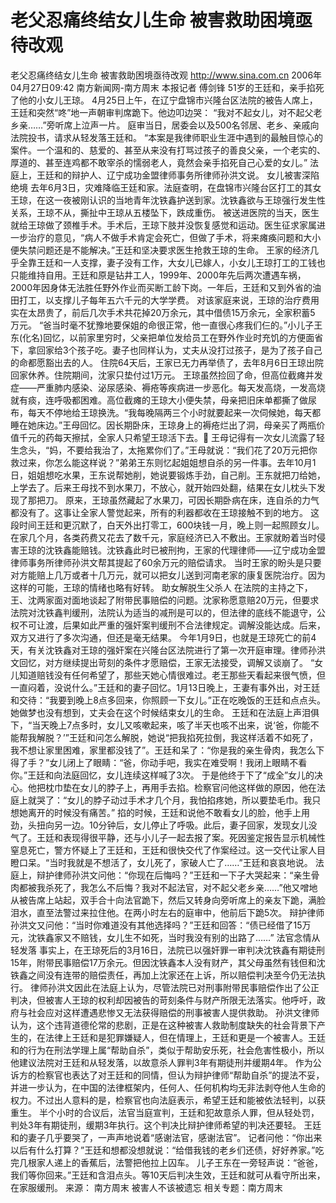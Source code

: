 # 老父忍痛终结女儿生命 被害救助困境亟待改观

老父忍痛终结女儿生命 被害救助困境亟待改观
http://www.sina.com.cn 2006年04月27日09:42 南方新闻网-南方周末
本报记者 傅剑锋
51岁的王廷和，亲手掐死了他的小女儿王琼。
4月25日上午，在辽宁盘锦市兴隆台区法院的被告人席上，王廷和突然“咚”地一声朝审判席跪下。他边叩边哭： “我对不起女儿，对不起父老乡亲……”旁听席上泣声一片。
庭审当日，居委会以及500名邻居、老乡、亲戚向法院投书，请求从轻发落王廷和。
“本案是我律师职业生涯中遇到的最触目惊心的案件。一个温和的、慈爱的、甚至从来没有打骂过孩子的善良父亲，一个老实的、厚道的、甚至连鸡都不敢宰杀的懦弱老人，竟然会亲手掐死自己心爱的女儿。”
法庭上，王廷和的辩护人、辽宁成功金盟律师事务所律师孙洪文说。
女儿被害深陷绝境
去年6月3日，灾难降临王廷和家。法庭查明，在盘锦市兴隆台区打工的其女王琼，在这一夜被刚认识的当地青年沈铁鑫护送到家。沈铁鑫欲与王琼强行发生性关系，王琼不从，撕扯中王琼从五楼坠下，跌成重伤。
被送进医院的当天，医生就给王琼做了颈椎手术。手术后，王琼下肢并没恢复感觉和运动。医生征求家属进一步治疗的意见，“病人不做手术肯定会死亡，但做了手术，将来瘫痪问题和大小便失禁问题还是不能解决。”王廷和坚决要求医生抢救王琼的生命。
王家的经济几乎全靠王廷和一人支撑，妻子没有工作，大女儿已嫁人，小女儿王琼打工的工钱也只能维持自用。王廷和原是钻井工人，1999年、2000年先后两次遭遇车祸，2000年因身体无法胜任野外作业而买断工龄下岗。一年后，王廷和又到外省的油田打工，以支撑儿子每年五六千元的大学学费。
对该家庭来说，王琼的治疗费用实在太昂贵了，前后几次手术共花掉20万余元，其中借债15万余元，全家积蓄5 万元。
“爸当时毫不犹豫地要保姐的命很正常，他一直很心疼我们仨的。”小儿子王东(化名)回忆，以前家里穷时，父亲把单位发给员工在野外作业时充饥的方便面省下，拿回家给3个孩子吃。妻子也同样认为，丈夫从没打过孩子，是为了孩子自己的命都愿豁出去的人。
住院64天后，王家已无力再举债了，去年8月6日王琼出院回家休养。住院期间，沈家只垫付过1万元。
王琼虽然捡回了命，但高位截瘫并发症——严重肺内感染、泌尿感染、褥疮等疾病进一步恶化。每天发高烧，一发高烧就有痰，连呼吸都困难。高位截瘫的王琼大小便失禁，母亲把旧床单都撕了做尿布，每天不停地给王琼换洗。“我每晚隔两三个小时就要起来一次伺候她，每天都睡在她床边。”王母回忆。因长期卧床，王琼身上的褥疮烂出了洞，母亲买了两瓶价值千元的药每天擦拭，全家人只希望王琼活下去。
王母记得有一次女儿流露了轻生念头，“妈，不要给我治了，太拖累你们了。”王母就说：“我们花了20万元把你救过来，你怎么能这样说？”弟弟王东则忆起姐姐想自杀的另一件事。去年10月1日，姐姐想吃水果，王东说帮她削，她说要锻炼手劲，自己削。王东就把刀给她，上学去了。后来王母找不到水果刀，不放心，就开始四处翻，结果在女儿枕头下发现了那把刀。
原来，王琼虽然藏起了水果刀，可因长期卧病在床，连自杀的力气都没有了。这事让全家人警觉起来，所有的利器都收在王琼接触不到的地方。
这段时间王廷和更沉默了，白天外出打零工，600块钱一月，晚上则一起照顾女儿。
在家几个月，各类药费又花去了数千元，家庭经济已入不敷出。王家就盼着当时侵害王琼的沈铁鑫能赔钱。沈铁鑫此时已被刑拘，王家的代理律师——辽宁成功金盟律师事务所律师孙洪文帮其提起了60余万元的赔偿请求。
当时王家的盼头是只要对方能赔上几万或者十几万元，就可以把女儿送到河南老家的康复医院治疗。因为这样的可能，王琼的情绪也略有好转。
助女解脱生父杀人
在法院的主持之下，王、沈两家面对面地谈起了附带民事赔偿的问题。沈家称愿意赔20万元，但要求法院对沈铁鑫判缓刑，法院认为适当的减刑是可以的，但法律的底线不能退守，公权不可让渡，后果如此严重的强奸案判缓刑不合法律规定。调解没能达成。后来，双方又进行了多次沟通，但还是毫无结果。
今年1月9日，也就是王琼死亡的前4天，有关沈铁鑫对王琼的强奸案在兴隆台区法院进行了第一次开庭审理。律师孙洪文回忆，对方继续提出苛刻的条件才愿赔偿，王家无法接受，调解又谈崩了。
“女儿知道赔钱没有任何希望了，那些天她心情很难过。老王那些天看起来很气愤，但一直闷着，没说什么。”王廷和的妻子回忆。1月13日晚上，王妻有事外出，对王廷和交待：“我要到晚上8点多回来，你照顾一下女儿。”正在吃晚饭的王廷和点点头。她做梦也没有想到，丈夫会在这个时候结束女儿的生命。
王廷和在法庭上声泪俱下，“当天晚上7点多时，女儿又咳嗽起来，咳了半天也咳不出来，说‘爸，你能不能帮我解脱？’”王廷和问怎么解脱，她说“把我掐死拉倒，我这样活着不如死了，我不想让家里困难，家里都没钱了”。王廷和呆了：“你是我的亲生骨肉，我怎么下得了手？”女儿闭上了眼睛：“爸，你动手吧，我实在难受啊！我闭上眼睛不看你。”王廷和向法庭回忆，女儿连续这样喊了3次。
于是他终于下了“成全”女儿的决心。他把枕巾垫在女儿的脖子上，再用手去掐。检察官问他这样做的原因，他在法庭上就哭了：“女儿的脖子动过手术才几个月，我怕掐疼她，所以要垫毛巾。我只想她离开的时候没有痛苦。”
掐的时候，王廷和说他不敢看女儿的脸，他手上用劲，头扭向另一边。10分钟后，女儿停止了呼吸。此后，妻子回家，发现女儿没气了。王廷和表现得很平静，还与小儿子一起去报了案。死因鉴定报告显示机械性窒息死亡，警方怀疑上了王廷和，王廷和很快交代了作案经过。这一交代让家人目瞪口呆。“当时我就是不想活了，女儿死了，家破人亡了……”王廷和哀哀地说。
法庭上，辩护律师孙洪文问他：“你现在后悔吗？”王廷和一下子大哭起来：“亲生骨肉都被我杀死了，我怎么不后悔？我对不起法官，对不起父老乡亲……”他又噌地从被告席上站起，双手合十向法官跪下，然后又转身向旁听席上的亲友下跪，满脸泪水，直至法警过来拉住他。在两小时左右的庭审中，他前后下跪5次。
辩护律师孙洪文又问他：“当时你难道没有其他选择吗？”王廷和回答：“债已经借了15万元，沈铁鑫家又不赔钱，女儿生不如死，当时我没有别的出路了……”
法官念情从轻发落
事实上，在王琼死后的3月16日，法院已以强奸罪一审判决沈铁鑫有期徒刑15年，附带民事赔偿17万余元。但因沈铁鑫本人没有财产，其父母虽然有钱但和沈铁鑫之间没有连带的赔偿责任，再加上沈家还在上诉，所以赔偿判决至今仍无法执行。
律师孙洪文因此在法庭上认为，尽管法院已对刑事附带民事赔偿作出了公正判决，但被害人王琼的权利却因被告的苛刻条件与财产所限无法落实。他呼吁，政府与社会应对这样遭遇悲惨又无法获得赔偿的刑事被害人提供救助。
孙洪文律师认为，这个违背道德伦常的悲剧，正是在这种被害人救助制度缺失的社会背景下产生的，在法律上王廷和是犯罪嫌疑人，但在情理上，王廷和更是一个被害人。王廷和的行为在刑法学理上属“帮助自杀”，类似于帮助安乐死，社会危害性极小，所以他建议法院对王廷和从轻发落，以故意杀人罪判3年有期徒刑并缓期4年。
作为公诉方的检察官也表达了对王廷和的同情，但认为辩护律师“帮助自杀”的提法不妥，并进一步认为，在中国的法律框架内，任何人、任何机构均无非法剥夺他人生命的权力。不过出人意料的是，检察官也向法庭表示，希望王廷和能被依法轻判，以获重生。
半个小时的合议后，法官当庭宣判，王廷和犯故意杀人罪，但从轻处罚，判处3年有期徒刑，缓期3年执行。这个判决比辩护律师希望的判决还要轻。
王廷和的妻子几乎要哭了，一声声地说着“感谢法官，感谢法官”。
记者问他：“你出来以后有什么打算？”王廷和想都没想就说：“给借我钱的老乡们还债，好好养家。”吃完几根家人递上的香蕉后，法警把他拉上囚车。
儿子王东在一旁轻声说：“爸爸，我们等你回来。”王廷和含泪点头。等10天后判决生效，王廷和就可从看守所出来，在家服缓刑。 来源：
南方周末
被害人不该被遗忘
相关专题：南方周末 

